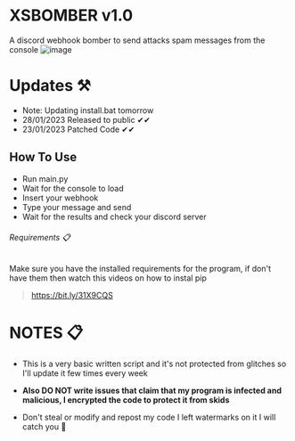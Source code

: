 # XSBOMBER v1.0

A discord webhook bomber to send attacks spam messages from the console
![image](https://user-images.githubusercontent.com/123257732/215266570-81544846-7c5a-4359-8ad9-3561d475b3db.png)

# Updates ⚒
- Note: Updating install.bat tomorrow
- 28/01/2023 Released to public ✔✔
- 23/01/2023 Patched Code ✔✔
## How To Use 
- Run main.py
- Wait for the console to load
- Insert your webhook
- Type your message and send
- Wait for the results and check your discord server
###### Requirements 📋
Make sure you have the installed requirements for the program, if don't have them then watch this videos on how to instal pip

>  https://bit.ly/31X9CQS



# NOTES 📋
- This is a very basic written script and it's not protected from glitches so I'll update it few times every week

- **Also DO NOT write issues that claim that my program is infected and malicious, I encrypted the code to protect it from skids**

- Don't steal or modify and repost my code I left watermarks on it I will catch you 🎯 


